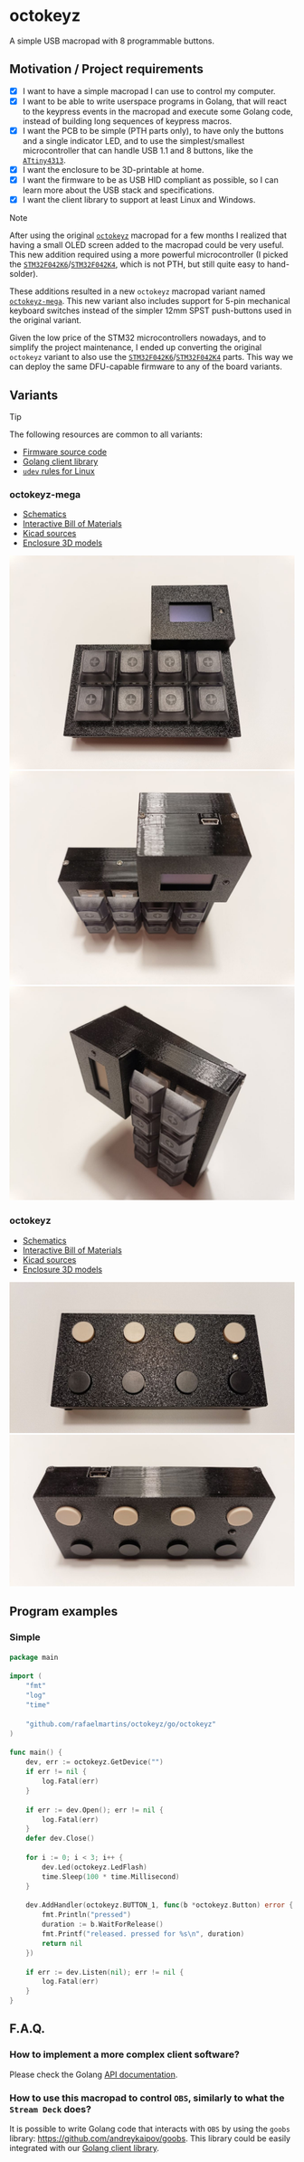 # octokeyz

A simple USB macropad with 8 programmable buttons.


## Motivation / Project requirements

- [x] I want to have a simple macropad I can use to control my computer.
- [x] I want to be able to write userspace programs in Golang, that will react to the keypress events in the macropad and execute some Golang code, instead of building long sequences of keypress macros.
- [x] I want the PCB to be simple (PTH parts only), to have only the buttons and a single indicator LED, and to use the simplest/smallest microcontroller that can handle USB 1.1 and 8 buttons, like the [`ATtiny4313`](https://www.microchip.com/en-us/product/attiny4313).
- [x] I want the enclosure to be 3D-printable at home.
- [x] I want the firmware to be as USB HID compliant as possible, so I can learn more about the USB stack and specifications.
- [x] I want the client library to support at least Linux and Windows.

> [!NOTE]
> After using the original [`octokeyz`](#octokeyz) macropad for a few months I realized that having a small OLED screen added to the macropad could be very useful. This new addition required using a more powerful microcontroller (I picked the [`STM32F042K6`](https://www.st.com/en/microcontrollers-microprocessors/stm32f042k6.html)/[`STM32F042K4`](https://www.st.com/en/microcontrollers-microprocessors/stm32f042k4.html), which is not PTH, but still quite easy to hand-solder).
>
> These additions resulted in a new `octokeyz` macropad variant named [`octokeyz-mega`](#octokeyz-mega). This new variant also includes support for 5-pin mechanical keyboard switches instead of the simpler 12mm SPST push-buttons used in the original variant.
>
> Given the low price of the STM32 microcontrollers nowadays, and to simplify the project maintenance, I ended up converting the original `octokeyz` variant to also use the [`STM32F042K6`](https://www.st.com/en/microcontrollers-microprocessors/stm32f042k6.html)/[`STM32F042K4`](https://www.st.com/en/microcontrollers-microprocessors/stm32f042k4.html) parts. This way we can deploy the same DFU-capable firmware to any of the board variants.


## Variants

> [!TIP]
> The following resources are common to all variants:
>
> - [Firmware source code](./firmware/)
> - [Golang client library](./go/octokeyz/)
> - [`udev` rules for Linux](./share/udev/)


### octokeyz-mega

- [Schematics](./pcb/octokeyz-mega/octokeyz-mega.pdf)
- [Interactive Bill of Materials](https://rafaelmartins.github.io/octokeyz/ibom/octokeyz-mega.html)
- [Kicad sources](./pcb/octokeyz-mega/)
- [Enclosure 3D models](./3d-models/octokeyz-mega/)

![octokeyz-mega Front](./share/images/octokeyz-mega/front.jpg)
![octokeyz-mega Top](./share/images/octokeyz-mega/top.jpg)
![octokeyz-mega Side](./share/images/octokeyz-mega/side.jpg)


### octokeyz

- [Schematics](./pcb/octokeyz-mega/octokeyz.pdf)
- [Interactive Bill of Materials](https://rafaelmartins.github.io/octokeyz/ibom/octokeyz.html)
- [Kicad sources](./pcb/octokeyz/)
- [Enclosure 3D models](./3d-models/octokeyz/)

![octokeyz Front](./share/images/octokeyz/front.jpg)
![octokeyz Top](./share/images/octokeyz/top.jpg)


## Program examples

### Simple

```go
package main

import (
	"fmt"
	"log"
	"time"

	"github.com/rafaelmartins/octokeyz/go/octokeyz"
)

func main() {
	dev, err := octokeyz.GetDevice("")
	if err != nil {
		log.Fatal(err)
	}

	if err := dev.Open(); err != nil {
		log.Fatal(err)
	}
	defer dev.Close()

	for i := 0; i < 3; i++ {
		dev.Led(octokeyz.LedFlash)
		time.Sleep(100 * time.Millisecond)
	}

	dev.AddHandler(octokeyz.BUTTON_1, func(b *octokeyz.Button) error {
		fmt.Println("pressed")
		duration := b.WaitForRelease()
		fmt.Printf("released. pressed for %s\n", duration)
		return nil
	})

	if err := dev.Listen(nil); err != nil {
		log.Fatal(err)
	}
}
```


## F.A.Q.

### How to implement a more complex client software?

Please check the Golang [API documentation](https://pkg.go.dev/github.com/rafaelmartins/octokeyz/go/octokeyz).

### How to use this macropad to control `OBS`, similarly to what the `Stream Deck` does?

It is possible to write Golang code that interacts with `OBS` by using the `goobs` library: https://github.com/andreykaipov/goobs. This library could be easily integrated with our [Golang client library](./go/octokeyz/).
